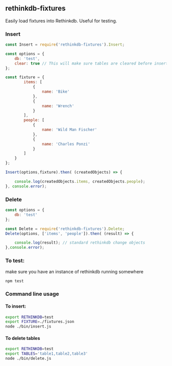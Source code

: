 ## rethinkdb-fixtures

Easily load fixtures into Rethinkdb. Useful for testing.

### Insert
```javascript
const Insert = require('rethinkdb-fixtures').Insert;

const options = {
    db: 'test',
    clear: true // This will make sure tables are cleared before inserting.
};

const fixture = {
        items: [
            {
                name: 'Bike'
            },
            {
                name: 'Wrench'
            }
        ],
        people: [
            {
                name: 'Wild Man Fischer'
            },
            {
                name: 'Charles Ponzi'
            }
        ]
    }
};

Insert(options,fixture).then( (createdObjects) => {

    console.log(createdObjects.items, createdObjects.people);
}, console.error);
```

### Delete
```javascript
const options = {
    db: 'test'
};

const Delete = require('rethinkdb-fixtures').Delete;
Delete(options, ['items', 'people']).then( (result) => {

    console.log(result); // standard rethinkdb change objects
},console.error);

```

### To test: 
make sure you have an instance of rethinkdb running somewhere
```
npm test
```

### Command line usage

#### To insert:
```sh
export RETHINKDB=test
export FIXTURE=./fixtures.json
node ./bin/insert.js
```
#### To delete tables
```sh
export RETHINKDB=test
export TABLES='table1,table2,table3'
node ./bin/delete.js
```
